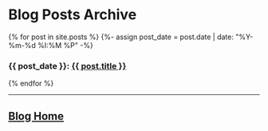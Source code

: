# Blog Posts Archive

{% for post in site.posts %}
  {%- assign post_date = post.date | date: "%Y-%m-%d %I:%M %P" -%}
  <h3>{{ post_date }}: <a href="{{ post.url }}">{{ post.title }}</a></h3>
{% endfor %}

----

## [Blog Home](./index.md)
